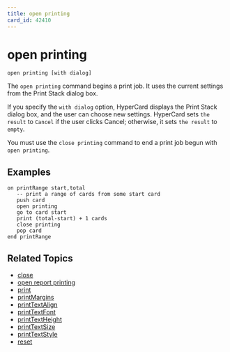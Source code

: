 ```yaml
---
title: open printing
card_id: 42410
---
```


# open printing

<code>open printing [with dialog]</code>

The <code>open printing</code> command begins a print job. It uses the current settings from the Print Stack dialog box.

If you specify the <code>with dialog</code> option, HyperCard displays the Print Stack dialog box, and the user can choose new settings. HyperCard sets <code>the result</code> to <code>Cancel</code> if the user clicks Cancel; otherwise, it sets <code>the result</code> to <code>empty</code>.

You must use the <code>close printing</code> command to end a print job begun with <code>open printing</code>.

## Examples

```
on printRange start,total
   -- print a range of cards from some start card
   push card  
   open printing  
   go to card start  
   print (total-start) + 1 cards  
   close printing  
   pop card  
end printRange
```

## Related Topics

* [close](/HyperTalkReference/commands/close)
* [open report printing](/HyperTalkReference/commands/open-report-printing)
* [print](/HyperTalkReference/commands/print)
* [printMargins](/HyperTalkReference/properties/printMargins)
* [printTextAlign](/HyperTalkReference/properties/printTextAlign)
* [printTextFont](/HyperTalkReference/properties/printTextFont)
* [printTextHeight](/HyperTalkReference/properties/printTextHeight)
* [printTextSize](/HyperTalkReference/properties/printTextSize)
* [printTextStyle](/HyperTalkReference/properties/printTextStyle)
* [reset](/HyperTalkReference/commands/reset)
